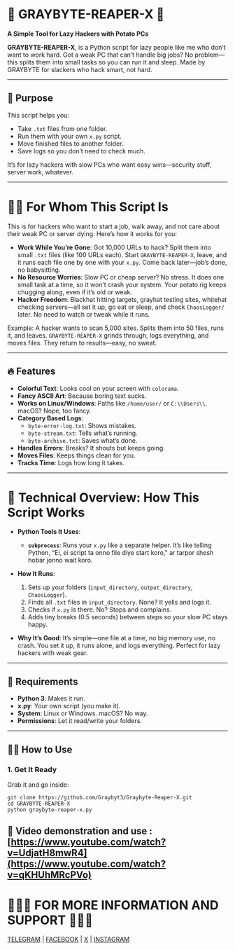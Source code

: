 # 💚 GRAYBYTE-REAPER-X 💚

**A Simple Tool for Lazy Hackers with Potato PCs**

**GRAYBYTE-REAPER-X**, is a Python script for lazy people like me who don’t want to work hard. Got a weak PC that can’t handle big jobs? No problem—this splits them into small tasks so you can run it and sleep. Made by GRAYBYTE for slackers who hack smart, not hard.

---

## 🤔 Purpose

This script helps you:
- Take `.txt` files from one folder.
- Run them with your own `x.py` script.
- Move finished files to another folder.
- Save logs so you don’t need to check much.

It’s for lazy hackers with slow PCs who want easy wins—security stuff, server work, whatever.

---

# 🥷🏽 For Whom This Script Is

This is for hackers who want to start a job, walk away, and not care about their weak PC or server dying. Here’s how it works for you:

- **Work While You’re Gone**: Got 10,000 URLs to hack? Split them into small `.txt` files (like 100 URLs each). Start `GRAYBYTE-REAPER-X`, leave, and it runs each file one by one with your `x.py`. Come back later—job’s done, no babysitting.
- **No Resource Worries**: Slow PC or cheap server? No stress. It does one small task at a time, so it won’t crash your system. Your potato rig keeps chugging along, even if it’s old or weak.
- **Hacker Freedom**: Blackhat hitting targets, grayhat testing sites, whitehat checking servers—all set it up, go eat or sleep, and check `ChaosLogger/` later. No need to watch or tweak while it runs.

Example: A hacker wants to scan 5,000 sites. Splits them into 50 files, runs it, and leaves. `GRAYBYTE-REAPER-X` grinds through, logs everything, and moves files. They return to results—easy, no sweat.

---

## 🔥 Features

- **Colorful Text**: Looks cool on your screen with `colorama`.
- **Fancy ASCII Art**: Because boring text sucks.
- **Works on Linux/Windows**: Paths like `/home/user/` or `C:\\Users\\`. macOS? Nope, too fancy.
- **Category Based Logs**:
  - `byte-error-log.txt`: Shows mistakes.
  - `byte-stream.txt`: Tells what’s running.
  - `byte-archive.txt`: Saves what’s done.
- **Handles Errors**: Breaks? It shouts but keeps going.
- **Moves Files**: Keeps things clean for you.
- **Tracks Time**: Logs how long it takes.

---

# 👾 Technical Overview: How This Script Works


- **Python Tools It Uses**:
  - **`subprocess`**: Runs your `x.py` like a separate helper. It’s like telling Python, “Ei, ei script ta onno file diye start koro," ar tarpor shesh hobar jonno wait koro.


- **How It Runs**:
  1. Sets up your folders (`input_directory`, `output_directory`, `ChaosLogger`).
  2. Finds all `.txt` files in `input_directory`. None? It yells and logs it.
  3. Checks if `x.py` is there. No? Stops and complains.
  5. Adds tiny breaks (0.5 seconds) between steps so your slow PC stays happy.

- **Why It’s Good**: It’s simple—one file at a time, no big memory use, no crash. You set it up, it runs alone, and logs everything. Perfect for lazy hackers with weak gear.

---

## 🤔 Requirements

- **Python 3**: Makes it run.
- **x.py**: Your own script (you make it).
- **System**: Linux or Windows. macOS? No way.
- **Permissions**: Let it read/write your folders.

---

## 🏃‍➡️ How to Use

### 1. Get It Ready
Grab it and go inside:

``git clone https://github.com/Graybyt3/Graybyte-Reaper-X.git``  
``cd GRAYBYTE-REAPER-X``  
``python graybyte-reaper-x.py``  

## __🎥 Video demonstration and use : [https://www.youtube.com/watch?v=UdjatH8mwR4](https://www.youtube.com/watch?v=qKHUhMRcPVo)__



# 👨🏻‍💻 FOR MORE INFORMATION AND SUPPORT 👨🏻‍💻

[TELEGRAM](https://t.me/rex_cc) | 
[FACEBOOK](https://www.facebook.com/graybyt3) | 
[X](https://x.com/gray_byte) | 
[INSTAGRAM](https://www.instagram.com/gray_byte)


